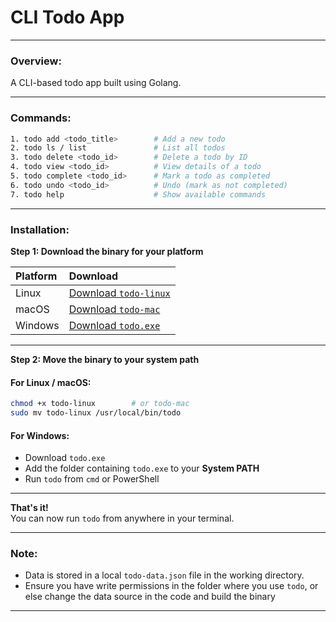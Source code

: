 # CLI Todo App

---

### Overview:
A CLI-based todo app built using Golang.  

---

### Commands:

```bash
1. todo add <todo_title>        # Add a new todo
2. todo ls / list               # List all todos
3. todo delete <todo_id>        # Delete a todo by ID
4. todo view <todo_id>          # View details of a todo
5. todo complete <todo_id>      # Mark a todo as completed
6. todo undo <todo_id>          # Undo (mark as not completed)
7. todo help                    # Show available commands
```

---

### Installation:

**Step 1: Download the binary for your platform**

| Platform | Download |
|:---------|:---------|
| Linux | [Download `todo-linux`](https://.com/todo-linux) |
| macOS | [Download `todo-mac`](https://.com/todo-mac) |
| Windows | [Download `todo.exe`](https://.com/todo.exe) |

---

**Step 2: Move the binary to your system path**

#### For Linux / macOS:

```bash
chmod +x todo-linux        # or todo-mac
sudo mv todo-linux /usr/local/bin/todo
```

#### For Windows:

- Download `todo.exe`
- Add the folder containing `todo.exe` to your **System PATH**
- Run `todo` from `cmd` or PowerShell

---

**That's it!**  
You can now run `todo` from anywhere in your terminal.

---

### Note:

- Data is stored in a local `todo-data.json` file in the working directory.
- Ensure you have write permissions in the folder where you use `todo`, or else change the data source in the code and build the binary

---
